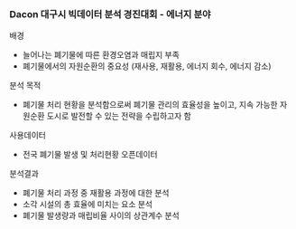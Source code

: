 ### Dacon 대구시 빅데이터 분석 경진대회 - 에너지 분야 


배경
- 늘어나는 폐기물에 따른 환경오염과 매립지 부족
- 폐기물에서의 자원순환의 중요성 (재사용, 재활용, 에너지 회수, 에너지 감소) 

분석 목적
- 폐기물 처리 현황을 분석함으로써 폐기물 관리의 효율성을 높이고, 지속 가능한 자원순환 도시로 발전할 수 있는 전략을 수립하고자 함 

사용데이터
- 전국 폐기물 발생 및 처리현황 오픈데이터


분석결과
- 폐기물 처리 과정 중 재활용 과정에 대한 분석
- 소각 시설의 총 효율에 미치는 요소 분석
- 폐기물 발생량과 매립비율 사이의 상관계수 분석
